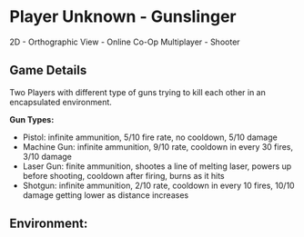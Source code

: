# Player Unknown - Gunslinger

2D - Orthographic View - Online Co-Op Multiplayer - Shooter

## Game Details

Two Players with different type of guns trying to kill each other in an encapsulated environment.

**Gun Types:**
- Pistol: infinite ammunition, 5/10 fire rate, no cooldown, 5/10 damage
- Machine Gun: infinite ammunition, 9/10 rate, cooldown in every 30 fires, 3/10 damage
- Laser Gun: finite ammunition, shootes a line of melting laser, powers up before shooting, cooldown after firing, burns as it hits
- Shotgun: infinite ammunition, 2/10 rate, cooldown in every 10 fires, 10/10 damage getting lower as distance increases

**Environment:**
- 

